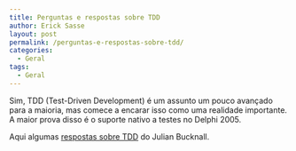 ```yaml
---
title: Perguntas e respostas sobre TDD
author: Erick Sasse
layout: post
permalink: /perguntas-e-respostas-sobre-tdd/
categories:
  - Geral
tags:
  - Geral
---
```

Sim, TDD (Test-Driven Development) &eacute; um assunto um pouco avan&ccedil;ado para a maioria, mas comece a encarar isso como uma realidade importante. A maior prova disso &eacute; o suporte nativo a testes no Delphi 2005.

Aqui algumas [respostas sobre TDD][1] do Julian Bucknall.

 [1]: http://www.boyet.com/Articles/SomeAnswersOnTDD.html